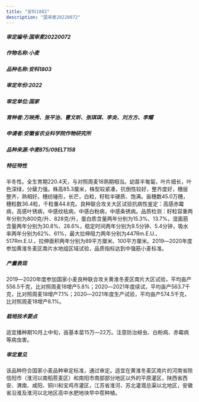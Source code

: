 ```yaml
---
title: "安科1803"
description: "国审麦20220072"
---
```

##### 审定编号:国审麦20220072

##### 作物名称:小麦

##### 品种名称:安科1803

##### 审定年份:2022

##### 审定单位:国家

##### 育种者:万映秀、张平治、曹文昕、张琪琪、李炎、刘方方、李耀

##### 申请者:安徽省农业科学院作物研究所

##### 品种来源:中麦875/09ELT158

##### 特征特性
半冬性。全生育期220.4天，与对照周麦18熟期相当。幼苗半匍匐，叶片细长，叶色深绿，分蘖力强。株高85.3厘米，株型较紧凑，抗倒性较好，整齐度好，穗层整齐，熟相好。穗纺锤形，长芒，白粒，籽粒半硬质、饱满。亩穗数45.0万穗，穗粒数36.4粒，千粒重44.8克。良种联合攻关大区试验抗病性鉴定：高感赤霉病，高感叶锈病，中感纹枯病，中感白粉病，中感条锈病。品质检测：籽粒容重两年分别为800克/升、828克/升，蛋白质含量两年分别为15.3%、13.7%，湿面筋含量两年分别为30.8%、28.6%，稳定时间两年分别为9.5分钟、5.4分钟，吸水率两年分别为62%、61%，最大拉伸阻力两年分别为447Rm.E.U.、517Rm.E.U.，拉伸面积两年分别为89平方厘米、100平方厘米。2019―2020年度参加黄淮冬麦区南片水地组区域试验，品质指标达到中强筋小麦标准。

##### 产量表现
2019―2020年度参加国家小麦良种联合攻关黄淮冬麦区南片大区试验，平均亩产556.5千克，比对照周麦18增产5.8%；2020―2021年度续试，平均亩产563.7千克，比对照周麦18增产7.1%；2020―2021年度生产试验，平均亩产574.5千克，比对照周麦18增产8.1%。

##### 栽培技术要点
适宜播种期10月上中旬，亩基本苗15万―22万。注意防治蚜虫、白粉病、赤霉病等病虫害。

##### 审定意见
该品种符合国家小麦品种审定标准，通过审定。适宜在黄淮冬麦区南片的河南省除信阳市（淮河以南稻茬麦区）和南阳市南部部分地区以外的平原灌区，陕西省西安、渭南、咸阳、铜川和宝鸡市灌区，江苏省淮河、苏北灌溉总渠以北地区，安徽省沿淮及淮河以北地区高中水肥地块早中茬种植。
